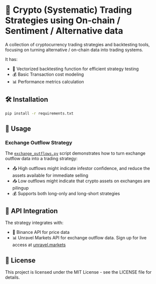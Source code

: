# 🚀 Crypto (Systematic) Trading Strategies using On-chain / Sentiment / Alternative data

A collection of cryptocurrency trading strategies and backtesting tools, focusing on turning alternative / on-chain data into trading systems.

It has:

- 🔄 Vectorized backtesting function for efficient strategy testing
- 💰 Basic Transaction cost modeling
- 📊 Performance metrics calculation

## 🛠️ Installation

```bash
pip install -r requirements.txt
```

## 🎯 Usage

### Exchange Outflow Strategy

The [`exchange_outflows.py`](exchange_outflows.py) script demonstrates how to turn exchange outflow data into a trading strategy:

- 📤 High outflows might indicate infestor confidence, and reduce the assets available for immediate selling
- 📥 Low outflows might indicate that crypto assets on exchanges are pilingup
- 💰 Supports both long-only and long-short strategies


## 🔑 API Integration

The strategy integrates with:

- 🏦 Binance API for price data
- 📊 Unravel Markets API for exchange outflow data. Sign up for live access at [unravel.markets](https://unravel.markets)

## 📄 License

This project is licensed under the MIT License - see the LICENSE file for details.
